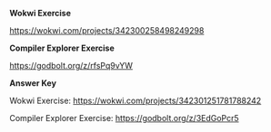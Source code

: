 **Wokwi Exercise**

https://wokwi.com/projects/342300258498249298

**Compiler Explorer Exercise**

https://godbolt.org/z/rfsPq9vYW


**Answer Key**

Wokwi Exercise:
https://wokwi.com/projects/342301251781788242

Compiler Explorer Exercise:
https://godbolt.org/z/3EdGoPcr5
